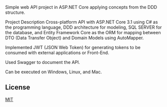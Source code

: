 Simple web API project in ASP.NET Core applying concepts from the DDD structure.

Project Description
Cross-platform API with ASP.NET Core 3.1 using C# as the programming language, DDD architecture for modeling, SQL SERVER for the database, and Entity Framework Core as the ORM for mapping between DTO (Data Transfer Object) and Domain Models using AutoMapper.

Implemented JWT (JSON Web Token) for generating tokens to be consumed with external applications or Front-End.

Used Swagger to document the API.

Can be executed on Windows, Linux, and Mac.

## License
[MIT](https://choosealicense.com/licenses/mit/)
